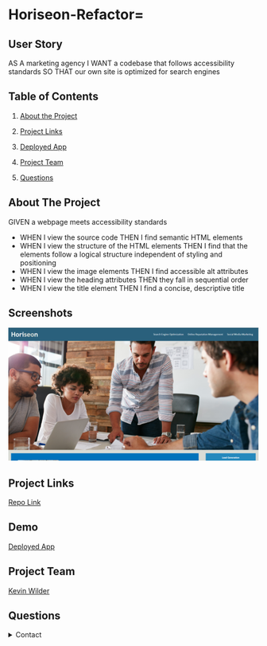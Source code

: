 # Horiseon-Refactor=

## User Story
AS A marketing agency
I WANT a codebase that follows accessibility standards
SO THAT our own site is optimized for search engines

## Table of Contents 
1. [About the Project](#About-The-Project)
1. [Project Links](#Project-Links)
1. [Deployed App](#Deployed-App)

1. [Project Team](#Project-Team)
1. [Questions](#Questions)

## About The Project
GIVEN a webpage meets accessibility standards
- WHEN I view the source code
THEN I find semantic HTML elements
- WHEN I view the structure of the HTML elements
THEN I find that the elements follow a logical structure independent of styling and positioning
- WHEN I view the image elements
THEN I find accessible alt attributes
- WHEN I view the heading attributes
THEN they fall in sequential order
- WHEN I view the title element
THEN I find a concise, descriptive title

## Screenshots
![Project Preview](assets/images/Horiseon-1.png)

## Project Links
[Repo Link](https://github.com/Kawilder/Horiseon-Refactor) <br>

## Demo
[Deployed App](https://kawilder.github.io/Horiseon-Refactor/)

## Project Team
[Kevin Wilder](https://github.com/Kawilder) <br>

## Questions
<details>
    <summary>Contact</summary>
    kevin_wilde564@yahoo.com
</details>